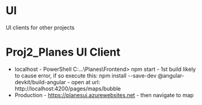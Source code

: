 # UI
UI clients for other projects

# Proj2_Planes UI Client

- localhost - PowerShell C:\...\Planes\Frontend> npm start - 1st build likely to cause error, if so execute this: npm install --save-dev @angular-devkit/build-angular - open at url: http://localhost:4200/pages/maps/bubble
- Production - https://planesui.azurewebsites.net - then navigate to map